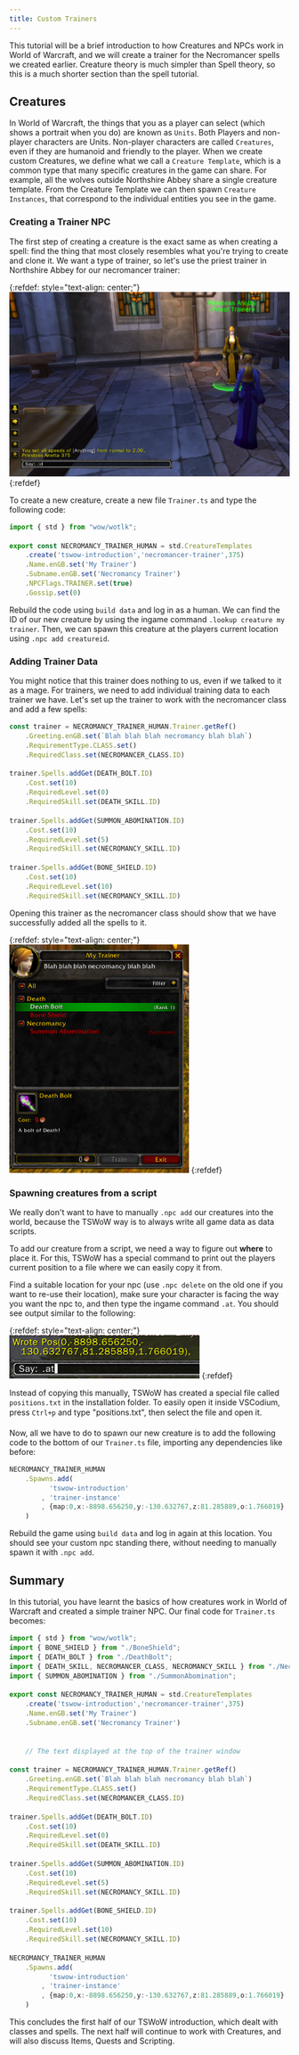 ```yaml
---
title: Custom Trainers
---
```


This tutorial will be a brief introduction to how Creatures and NPCs work in World of Warcraft, and we will create a trainer for the Necromancer spells we created earlier. Creature theory is much simpler than Spell theory, so this is a much shorter section than the spell tutorial.

## Creatures

In World of Warcraft, the things that you as a player can select (which shows a portrait when you do) are known as `Units`. Both Players and non-player characters are Units. Non-player characters are called `Creatures`, even if they are humanoid and friendly to the player. When we create custom Creatures, we define what we call a `Creature Template`, which is a common type that many specific creatures in the game can share. For example, all the wolves outside Northshire Abbey share a single creature template. From the Creature Template we can then spawn `Creature Instances`, that correspond to the individual entities you see in the game.

### Creating a Trainer NPC

The first step of creating a creature is the exact same as when creating a spell: find the thing that most closely resembles what you're trying to create and clone it. We want a type of trainer, so let's use the priest trainer in Northshire Abbey for our necromancer trainer:

{:refdef: style="text-align: center;"}
![](creature-id.png)
{:refdef}

To create a new creature, create a new file `Trainer.ts` and type the following code:

```ts
import { std } from "wow/wotlk";

export const NECROMANCY_TRAINER_HUMAN = std.CreatureTemplates
    .create('tswow-introduction','necromancer-trainer',375)
    .Name.enGB.set('My Trainer')
    .Subname.enGB.set('Necromancy Trainer')
    .NPCFlags.TRAINER.set(true)
    .Gossip.set(0)
```

Rebuild the code using `build data` and log in as a human. We can find the ID of our new creature by using the ingame command `.lookup creature my trainer`. Then, we can spawn this creature at the players current location using `.npc add creatureid`.

### Adding Trainer Data

You might notice that this trainer does nothing to us, even if we talked to it as a mage. For trainers, we need to add individual training data to each trainer we have. Let's set up the trainer to work with the necromancer class and add a few spells:

```ts
const trainer = NECROMANCY_TRAINER_HUMAN.Trainer.getRef()
    .Greeting.enGB.set(`Blah blah blah necromancy blah blah`)
    .RequirementType.CLASS.set()
    .RequiredClass.set(NECROMANCER_CLASS.ID)

trainer.Spells.addGet(DEATH_BOLT.ID)
    .Cost.set(10)
    .RequiredLevel.set(0)
    .RequiredSkill.set(DEATH_SKILL.ID)

trainer.Spells.addGet(SUMMON_ABOMINATION.ID)
    .Cost.set(10)
    .RequiredLevel.set(5)
    .RequiredSkill.set(NECROMANCY_SKILL.ID)

trainer.Spells.addGet(BONE_SHIELD.ID)
    .Cost.set(10)
    .RequiredLevel.set(10)
    .RequiredSkill.set(NECROMANCY_SKILL.ID)
```

Opening this trainer as the necromancer class should show that we have successfully added all the spells to it.

{:refdef: style="text-align: center;"}
![](creature-trainer.png)
{:refdef}

### Spawning creatures from a script

We really don't want to have to manually `.npc add` our creatures into the world, because the TSWoW way is to always write all game data as data scripts.

To add our creature from a script, we need a way to figure out **where** to place it. For this, TSWoW has a special command to print out the players current position to a file where we can easily copy it from.

Find a suitable location for your npc (use `.npc delete` on the old one if you want to re-use their location), make sure your character is facing the way you want the npc to, and then type the ingame command `.at`. You should see output similar to the following:

{:refdef: style="text-align: center;"}
![](at-command.png)
{:refdef}

Instead of copying this manually, TSWoW has created a special file called `positions.txt` in the installation folder. To easily open it inside VSCodium, press `Ctrl+p` and type "positions.txt", then select the file and open it.

Now, all we have to do to spawn our new creature is to add the following code to the bottom of our `Trainer.ts` file, importing any dependencies like before:

```ts
NECROMANCY_TRAINER_HUMAN
    .Spawns.add(
          'tswow-introduction'
        , 'trainer-instance'
        , {map:0,x:-8898.656250,y:-130.632767,z:81.285889,o:1.766019}
    )
```

Rebuild the game using `build data` and log in again at this location. You should see your custom npc standing there, without needing to manually spawn it with `.npc add`.

## Summary
In this tutorial, you have learnt the basics of how creatures work in World of Warcraft and created a simple trainer NPC. Our final code for `Trainer.ts` becomes:

```ts
import { std } from "wow/wotlk";
import { BONE_SHIELD } from "./BoneShield";
import { DEATH_BOLT } from "./DeathBolt";
import { DEATH_SKILL, NECROMANCER_CLASS, NECROMANCY_SKILL } from "./Necromancer";
import { SUMMON_ABOMINATION } from "./SummonAbomination";

export const NECROMANCY_TRAINER_HUMAN = std.CreatureTemplates
    .create('tswow-introduction','necromancer-trainer',375)
    .Name.enGB.set('My Trainer')
    .Subname.enGB.set('Necromancy Trainer')


    // The text displayed at the top of the trainer window

const trainer = NECROMANCY_TRAINER_HUMAN.Trainer.getRef()
    .Greeting.enGB.set(`Blah blah blah necromancy blah blah`)
    .RequirementType.CLASS.set()
    .RequiredClass.set(NECROMANCER_CLASS.ID)

trainer.Spells.addGet(DEATH_BOLT.ID)
    .Cost.set(10)
    .RequiredLevel.set(0)
    .RequiredSkill.set(DEATH_SKILL.ID)

trainer.Spells.addGet(SUMMON_ABOMINATION.ID)
    .Cost.set(10)
    .RequiredLevel.set(5)
    .RequiredSkill.set(NECROMANCY_SKILL.ID)

trainer.Spells.addGet(BONE_SHIELD.ID)
    .Cost.set(10)
    .RequiredLevel.set(10)
    .RequiredSkill.set(NECROMANCY_SKILL.ID)

NECROMANCY_TRAINER_HUMAN
    .Spawns.add(
          'tswow-introduction'
        , 'trainer-instance'
        , {map:0,x:-8898.656250,y:-130.632767,z:81.285889,o:1.766019}
    )
```

This concludes the first half of our TSWoW introduction, which dealt with classes and spells. The next half will continue to work with Creatures, and will also discuss Items, Quests and Scripting.